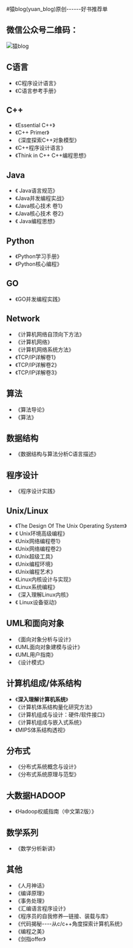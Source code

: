 #猿blog(yuan_blog)原创------好书推荐单
## 微信公众号二维码：
![猿blog](http://open.weixin.qq.com/qr/code/?username=yuan_blog)
## C语言
  * 《C程序设计语言》
  * 《C语言参考手册》
  
## C++
  * 《Essential C++》
  * 《C++ Primer》
  * 《深度探索C++对象模型》
  * 《C++程序设计语言》
  * 《Think in C++  C++编程思想》
  
## Java
  * 《 Java语言规范》
  * 《Java并发编程实战》
  * 《Java核心技术 卷1》
  * 《Java核心技术 卷2》
  * 《 Java编程思想》
  
## Python
  * 《Python学习手册》
  * 《Python核心编程》
  
## GO
  * 《GO并发编程实践》
  
## Network 
  * 《计算机网络自顶向下方法》
  * 《计算机网络》
  * 《计算机网络系统方法》
  *  《TCP/IP详解卷1》
  *  《TCP/IP详解卷2》
  *  《TCP/IP详解卷3》
  
## 算法
  * 《算法导论》
  * 《算法》
  
## 数据结构
  * 《数据结构与算法分析C语言描述》
  
## 程序设计
  * 《程序设计实践》
  
## Unix/Linux
  * 《The Design Of The Unix Operating System》
  * 《 Unix环境高级编程》
  * 《Unix网络编程卷1》
  * 《Unix网络编程卷2》
  * 《Unix超级工具》
  * 《Unix编程环境》
  * 《Unix编程艺术》
  * 《Linux内核设计与实现》
  * 《Linux系统编程》
  * 《深入理解Linux内核》
  * 《 Linux设备驱动》

## UML和面向对象
  * 《面向对象分析与设计》
  * 《UML面向对象建模与设计》
  * 《UML用户指南》
  * 《设计模式》

## 计算机组成/体系结构
  * 《**深入理解计算机系统**》
  * 《计算机体系结构量化研究方法》
  * 《计算机组成与设计：硬件/软件接口》
  * 《计算机组成与嵌入式系统》
  * 《MIPS体系结构透视》
  
## 分布式
  * 《分布式系统概念与设计》
  * 《分布式系统原理与范型》

## 大数据HADOOP
  * 《Hadoop权威指南（中文第2版）》

## 数学系列
  * 《数学分析新讲》

## 其他
  * 《人月神话》
  * 《编译原理》
  * 《事务处理》
  * 《汇编语言程序设计》
  * 《程序员的自我修养—链接、装载与库》
  * 《代码揭秘----从c/c++角度探索计算机系统》
  * 《编程之美》
  * 《剑指offer》


